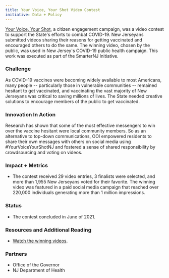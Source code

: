 ```yaml
---
title: Your Voice, Your Shot Video Contest
initiative: Data + Policy
---
```


[Your Voice, Your Shot](https://covid19.nj.gov/forms/yourvoice), a citizen engagement campaign, was a video contest to support the State's efforts to combat COVID-19. New Jerseyans submitted videos sharing their reasons for getting vaccinated and encouraged others to do the same. The winning video, chosen by the public, was used in New Jersey's COVID-19 public health campaign. This work was executed as part of the SmarterNJ Initiative.

### Challenge

As COVID-19 vaccines were becoming widely available to most Americans, many people -- particularly those in vulnerable communities -- remained hesitant to get vaccinated, and vaccinating the vast majority of New Jerseyans was critical to saving millions of lives. The State needed creative solutions to encourage members of the public to get vaccinated.

### Innovation In Action

Research has shown that some of the most effective messengers to win over the vaccine hesitant were local community members. So as an alternative to top-down communications, OOI empowered residents to share their own messages with others on social media using #YourVoiceYourShotNJ and fostered a sense of shared responsibility by crowdsourcing and voting on videos.

### Impact + Metrics

-   The contest received 29 video entries, 3 finalists were selected, and more than 1,955 New Jerseyans voted for their favorite. The winning video was featured in a paid social media campaign that reached over 220,000 individuals generating more than 1 million impressions.

### Status

-   The contest concluded in June of 2021.

### Resources and Additional Reading

-   [Watch the winning videos](https://covid19.nj.gov/forms/yourvoice).

### Partners

-   Office of the Governor
-   NJ Department of Health
